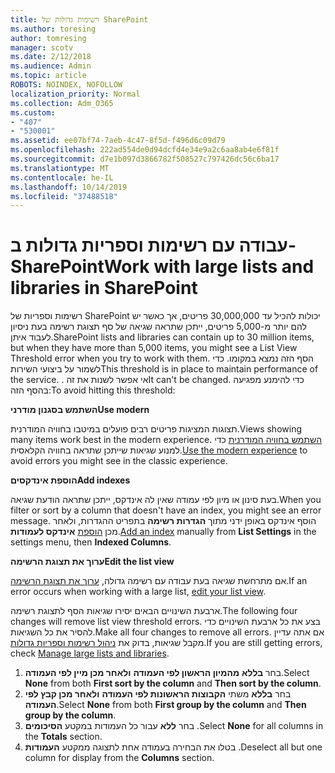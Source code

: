 ```yaml
---
title: רשימות גדולות של SharePoint
ms.author: toresing
author: tomresing
manager: scotv
ms.date: 2/12/2018
ms.audience: Admin
ms.topic: article
ROBOTS: NOINDEX, NOFOLLOW
localization_priority: Normal
ms.collection: Adm_O365
ms.custom:
- "407"
- "530001"
ms.assetid: ee07bf74-7aeb-4c47-8f5d-f496d6c09d79
ms.openlocfilehash: 222ad554de0d94dcfd4e34e9a2c6aa8ab4e6f81f
ms.sourcegitcommit: d7e1b097d3866782f508527c797426dc56c6ba17
ms.translationtype: MT
ms.contentlocale: he-IL
ms.lasthandoff: 10/14/2019
ms.locfileid: "37488518"
---
```

# <a name="work-with-large-lists-and-libraries-in-sharepoint"></a><span data-ttu-id="9a4d1-102">עבודה עם רשימות וספריות גדולות ב-SharePoint</span><span class="sxs-lookup"><span data-stu-id="9a4d1-102">Work with large lists and libraries in SharePoint</span></span>

<span data-ttu-id="9a4d1-103">רשימות וספריות של SharePoint יכולות להכיל עד 30,000,000 פריטים, אך כאשר יש להם יותר מ-5,000 פריטים, ייתכן שתראה שגיאה של סף תצוגת רשימה בעת ניסיון לעבוד איתן.</span><span class="sxs-lookup"><span data-stu-id="9a4d1-103">SharePoint lists and libraries can contain up to 30 million items, but when they have more than 5,000 items, you might see a List View Threshold error when you try to work with them.</span></span> <span data-ttu-id="9a4d1-104">הסף הזה נמצא במקומו. כדי לשמור על ביצועי השירות</span><span class="sxs-lookup"><span data-stu-id="9a4d1-104">This threshold is in place to maintain performance of the service.</span></span> <span data-ttu-id="9a4d1-105">. אי אפשר לשנות את זה</span><span class="sxs-lookup"><span data-stu-id="9a4d1-105">It can't be changed.</span></span> <span data-ttu-id="9a4d1-106">כדי להימנע מפגיעה בהסף הזה:</span><span class="sxs-lookup"><span data-stu-id="9a4d1-106">To avoid hitting this threshold:</span></span>

<span data-ttu-id="9a4d1-107">**השתמש בסגנון מודרני**</span><span class="sxs-lookup"><span data-stu-id="9a4d1-107">**Use modern**</span></span>

<span data-ttu-id="9a4d1-108">תצוגות המציגות פריטים רבים פועלים במיטבו בחוויה המודרנית.</span><span class="sxs-lookup"><span data-stu-id="9a4d1-108">Views showing many items work best in the modern experience.</span></span> <span data-ttu-id="9a4d1-109">[השתמש בחוויה המודרנית](https://support.office.com/article/66dac24b-4177-4775-bf50-3d267318caa9) כדי למנוע שגיאות שייתכן שתראה בחוויה הקלאסית.</span><span class="sxs-lookup"><span data-stu-id="9a4d1-109">[Use the modern experience](https://support.office.com/article/66dac24b-4177-4775-bf50-3d267318caa9) to avoid errors you might see in the classic experience.</span></span>

<span data-ttu-id="9a4d1-110">**הוספת אינדקסים**</span><span class="sxs-lookup"><span data-stu-id="9a4d1-110">**Add indexes**</span></span>

<span data-ttu-id="9a4d1-111">בעת סינון או מיון לפי עמודה שאין לה אינדקס, ייתכן שתראה הודעת שגיאה.</span><span class="sxs-lookup"><span data-stu-id="9a4d1-111">When you filter or sort by a column that doesn't have an index, you might see an error message.</span></span> <span data-ttu-id="9a4d1-112">הוסף אינדקס באופן ידני מתוך **הגדרות רשימה** בתפריט ההגדרות, ולאחר מכן [הוספת](https://support.office.com/article/f3f00554-b7dc-44d1-a2ed-d477eac463b0) **אינדקס לעמודות**.</span><span class="sxs-lookup"><span data-stu-id="9a4d1-112">[Add an index](https://support.office.com/article/f3f00554-b7dc-44d1-a2ed-d477eac463b0) manually from **List Settings** in the settings menu, then **Indexed Columns**.</span></span>

<span data-ttu-id="9a4d1-113">**ערוך את תצוגת הרשימה**</span><span class="sxs-lookup"><span data-stu-id="9a4d1-113">**Edit the list view**</span></span>

<span data-ttu-id="9a4d1-114">אם מתרחשת שגיאה בעת עבודה עם רשימה גדולה, [ערוך את תצוגת הרשימה](https://support.office.com/article/15916903-e79a-423f-b4e2-02d37e1ff372).</span><span class="sxs-lookup"><span data-stu-id="9a4d1-114">If an error occurs when working with a large list, [edit your list view](https://support.office.com/article/15916903-e79a-423f-b4e2-02d37e1ff372).</span></span>

<span data-ttu-id="9a4d1-115">ארבעת השינויים הבאים יסירו שגיאות הסף לתצוגת רשימה.</span><span class="sxs-lookup"><span data-stu-id="9a4d1-115">The following four changes will remove list view threshold errors.</span></span> <span data-ttu-id="9a4d1-116">בצע את כל ארבעת השינויים כדי להסיר את כל השגיאות.</span><span class="sxs-lookup"><span data-stu-id="9a4d1-116">Make all four changes to remove all errors.</span></span> <span data-ttu-id="9a4d1-117">אם אתה עדיין מקבל שגיאות, בדוק את [ניהול רשימות וספריות גדולות](https://support.office.com/article/B8588DAE-9387-48C2-9248-C24122F07C59).</span><span class="sxs-lookup"><span data-stu-id="9a4d1-117">If you are still getting errors, check [Manage large lists and libraries](https://support.office.com/article/B8588DAE-9387-48C2-9248-C24122F07C59).</span></span>

1. <span data-ttu-id="9a4d1-118">בחר **בללא** **מהמיון הראשון לפי העמודה** **ולאחר מכן מיין לפי העמודה**.</span><span class="sxs-lookup"><span data-stu-id="9a4d1-118">Select **None** from both **First sort by the column** and **Then sort by the column**.</span></span>
2. <span data-ttu-id="9a4d1-119">בחר **בללא** משתי **הקבוצות הראשונות לפי העמודה** **ולאחר מכן קבץ לפי העמודה**.</span><span class="sxs-lookup"><span data-stu-id="9a4d1-119">Select **None** from both **First group by the column** and **Then group by the column**.</span></span>
3. <span data-ttu-id="9a4d1-120">בחר **ללא** עבור כל העמודות במקטע **הסיכומים** .</span><span class="sxs-lookup"><span data-stu-id="9a4d1-120">Select **None** for all columns in the **Totals** section.</span></span>
4. <span data-ttu-id="9a4d1-121">בטלו את הבחירה בעמודה אחת לתצוגה ממקטע **העמודות** .</span><span class="sxs-lookup"><span data-stu-id="9a4d1-121">Deselect all but one column for display from the **Columns** section.</span></span>

